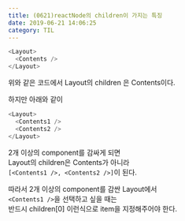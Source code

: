 ```yaml
---
title: (0621)reactNode의 children이 가지는 특징
date: 2019-06-21 14:06:25
category: TIL
---
```


```js
<Layout>
  <Contents />
</Layout>
```

위와 같은 코드에서 Layout의 children 은 Contents이다.
  
하지만 아래와 같이  

```js
<Layout>
  <Contents1 />
  <Contents2 />
</Layout>
```

2개 이상의 component를 감싸게 되면  
Layout의 children은 Contents가 아니라  
`[<Contents1 />, <Contents2 />]`이 된다.  
  
따라서 2개 이상의 component를 감싼 Layout에서  
`<Contents1 />`을 선택하고 싶을 때는  
반드시 children[0] 이런식으로 item을 지정해주어야 한다.
